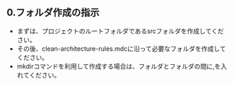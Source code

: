 ## 0.フォルダ作成の指示
- まずは、プロジェクトのルートフォルダであるsrcフォルダを作成してください。
- その後、clean-architecture-rules.mdcに沿って必要なフォルダを作成してください。
- mkdirコマンドを利用して作成する場合は、フォルダとフォルダの間に,を入れてください。